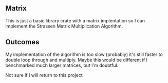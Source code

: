## Matrix

This is just a basic library crate with a matrix implentation so I can implement the Strassen Matrix Multiplication Algorithm. 


## Outcomes

My implementation of the algorithm is too slow (probably) it's still faster to double loop through and multiply. 
Maybe this would be different if I benchmarked much larger matrices, but I'm doubtful.

Not sure if I will return to this project
